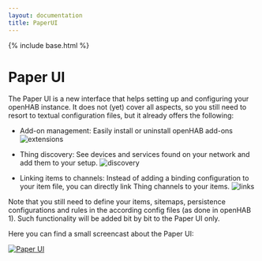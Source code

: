 ```yaml
---
layout: documentation
title: PaperUI
---
```


{% include base.html %}

# Paper UI

The Paper UI is a new interface that helps setting up and configuring your openHAB instance.
It does not (yet) cover all aspects, so you still need to resort to textual configuration files, but it already offers the following:

 - Add-on management: Easily install or uninstall openHAB add-ons
![extensions](images/paperui1.png)

 - Thing discovery: See devices and services found on your network and add them to your setup.
![discovery](images/paperui2.png)

- Linking items to channels: Instead of adding a binding configuration to your item file, you can directly link Thing channels to your items.
![links](images/paperui3.png)

Note that you still need to define your items, sitemaps, persistence configurations and rules in the according config files (as done in openHAB 1). Such functionality will be added bit by bit to the Paper UI only.

Here you can find a small screencast about the Paper UI:

[![Paper UI](http://img.youtube.com/vi/MV2a5qwtmRE/0.jpg)](http://www.youtube.com/watch?v=MV2a5qwtmRE)

